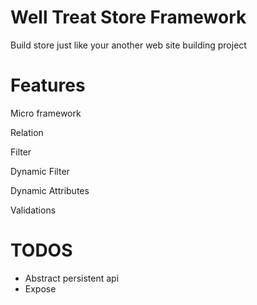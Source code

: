 Well Treat Store Framework
===========

Build store just like your another web site building project

Features
===========

Micro framework

Relation

Filter

Dynamic Filter

Dynamic Attributes

Validations

TODOS
=====

* Abstract persistent api
* Expose
